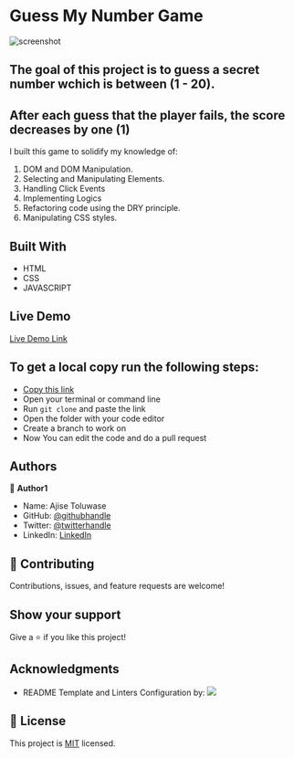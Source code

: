 
# Guess My Number Game

![screenshot]()

## The goal of this project is to guess a secret number wchich is between (1 - 20).
## After each guess that the player fails, the score decreases by one (1)

I built this game to solidify my knowledge of:
1. DOM and DOM Manipulation.
2. Selecting and Manipulating Elements.
3. Handling Click Events
4. Implementing Logics
5. Refactoring code using the DRY principle.
6. Manipulating CSS styles.
## Built With

- HTML
- CSS
- JAVASCRIPT
## Live Demo

[Live Demo Link]()


## To get a local copy run the following steps:
- [Copy this link](https://github.com/Whoistolu/guess-my-number-game)
- Open your terminal or command line
- Run `git clone` and paste the link
- Open the folder with your code editor
- Create a branch to work on
- Now You can edit the code and do a pull request

## Authors

👤 **Author1**

- Name: Ajise Toluwase
- GitHub: [@githubhandle](https://github.com/Whoistolu)
- Twitter: [@twitterhandle](https://twitter.com/Littletolu)
- LinkedIn: [LinkedIn](https://www.linkedin.com/in/toluwase-ajise-9b40411b2/)

## 🤝 Contributing

Contributions, issues, and feature requests are welcome!

## Show your support

Give a ⭐️ if you like this project!

## Acknowledgments

- README Template and Linters Configuration by:
![](https://img.shields.io/badge/Microverse-blueviolet)
  

## 📝 License

This project is [MIT](./MIT.md) licensed.
